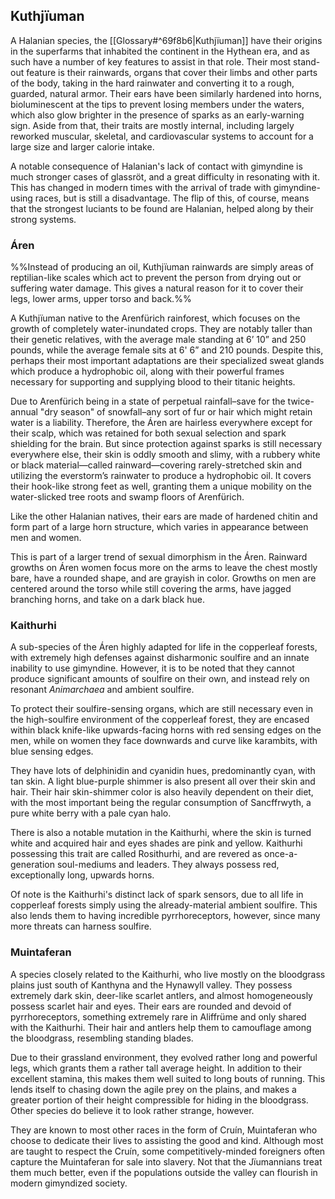## Kuthjïuman
A Halanian species, the [[Glossary#^69f8b6|Kuthjïuman]] have their origins in the superfarms that inhabited the continent in the Hythean era, and as such have a number of key features to assist in that role. Their most stand-out feature is their rainwards, organs that cover their limbs and other parts of the body, taking in the hard rainwater and converting it to a rough, guarded, natural armor. Their ears have been similarly hardened into horns, bioluminescent at the tips to prevent losing members under the waters, which also glow brighter in the presence of sparks as an early-warning sign. Aside from that, their traits are mostly internal, including largely reworked muscular, skeletal, and cardiovascular systems to account for a large size and larger calorie intake.   

A notable consequence of Halanian's lack of contact with gimyndine is much stronger cases of glassröt, and a great difficulty in resonating with it. This has changed in modern times with the arrival of trade with gimyndine-using races, but is still a disadvantage. The flip of this, of course, means that the strongest luciants to be found are Halanian, helped along by their strong systems.

### Áren

%%Instead of producing an oil, Kuthjïuman rainwards are simply areas of reptilian-like scales which act to prevent the person from drying out or suffering water damage. This gives a natural reason for it to cover their legs, lower arms, upper torso and back.%%

A Kuthjïuman native to the Arenfürich rainforest, which focuses on the growth of completely water-inundated crops. They are notably taller than their genetic relatives, with the average male standing at 6’ 10”  and 250 pounds, while the average female sits at 6' 6” and 210 pounds. Despite this, perhaps their most important adaptations are their specialized sweat glands which produce a hydrophobic oil, along with their powerful frames necessary for supporting and supplying blood to their titanic heights.  

Due to Arenfürich being in a state of perpetual rainfall–save for the twice-annual "dry season" of snowfall–any sort of fur or hair which might retain water is a liability. Therefore, the Áren are hairless everywhere except for their scalp, which was retained for both sexual selection and spark shielding for the brain. But since protection against sparks is still necessary everywhere else, their skin is oddly smooth and slimy, with a rubbery white or black material—called rainward—covering rarely-stretched skin and utilizing the everstorm’s rainwater to produce a hydrophobic oil. It covers their hook-like strong feet as well, granting them a unique mobility on the water-slicked tree roots and swamp floors of Arenfürich.  

Like the other Halanian natives, their ears are made of hardened chitin and form part of a large horn structure, which varies in appearance between men and women. 

This is part of a larger trend of sexual dimorphism in the Áren. Rainward growths on Áren women focus more on the arms to leave the chest mostly bare, have a rounded shape, and are grayish in color. Growths on men are centered around the torso while still covering the arms, have jagged branching horns, and take on a dark black hue.

### Kaithurhi

A sub-species of the Áren highly adapted for life in the copperleaf forests, with extremely high defenses against disharmonic soulfire and an innate inability to use gimyndine. However, it is to be noted that they cannot produce significant amounts of soulfire on their own, and instead rely on resonant *Animarchaea* and ambient soulfire.   

To protect their soulfire-sensing organs, which are still necessary even in the high-soulfire environment of the copperleaf forest, they are encased within black knife-like upwards-facing horns with red sensing edges on the men, while on women they face downwards and curve like karambits, with blue sensing edges.  

They have lots of delphinidin and cyanidin hues, predominantly cyan, with tan skin. A light blue-purple shimmer is also present all over their skin and hair. Their hair skin-shimmer color is also heavily dependent on their diet, with the most important being the regular consumption of Sancffrwyth, a pure white berry with a pale cyan halo.  

There is also a notable mutation in the Kaithurhi, where the skin is turned white and acquired hair and eyes shades are pink and yellow. Kaithurhi possessing this trait are called Rosithurhi, and are revered as once-a-generation soul-mediums and leaders. They always possess red, exceptionally long, upwards horns.  

Of note is the Kaithurhi's distinct lack of spark sensors, due to all life in copperleaf forests simply using the already-material ambient soulfire. This also lends them to having incredible pyrrhoreceptors, however, since many more threats can harness soulfire.

### Muintaferan

A species closely related to the Kaithurhi, who live mostly on the bloodgrass plains just south of Kanthyna and the Hynawyll valley. They possess extremely dark skin, deer-like scarlet antlers, and almost homogeneously possess scarlet hair and eyes. Their ears are rounded and devoid of pyrrhoreceptors, something extremely rare in Aliffrüme and only shared with the Kaithurhi. Their hair and antlers help them to camouflage among the bloodgrass, resembling standing blades.  

Due to their grassland environment, they evolved rather long and powerful legs, which grants them a rather tall average height. In addition to their excellent stamina, this makes them well suited to long bouts of running. This lends itself to chasing down the agile prey on the plains, and makes a greater portion of their height compressible for hiding in the bloodgrass. Other species do believe it to look rather strange, however.  

They are known to most other races in the form of Cruín, Muintaferan who choose to dedicate their lives to assisting the good and kind. Although most are taught to respect the Cruín, some competitively-minded foreigners often capture the Muintaferan for sale into slavery. Not that the Jïumannians treat them much better, even if the populations outside the valley can flourish in modern gimyndized society.